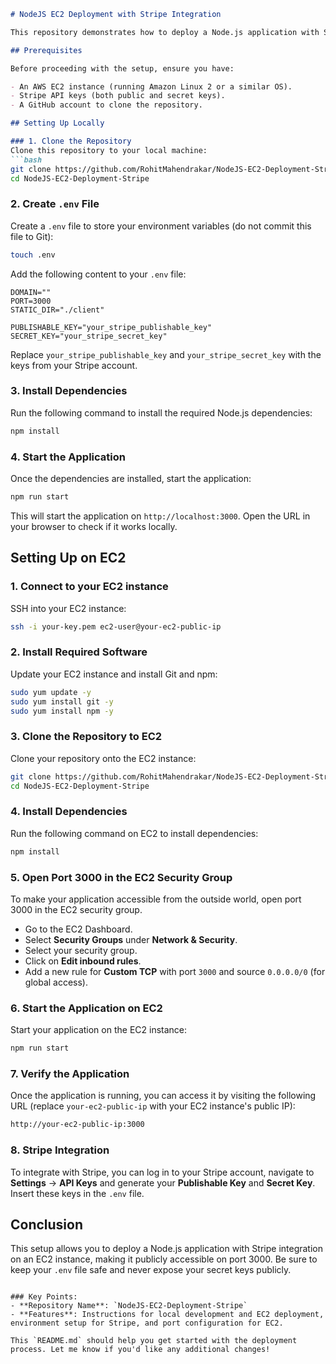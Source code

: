 ```markdown
# NodeJS EC2 Deployment with Stripe Integration

This repository demonstrates how to deploy a Node.js application with Stripe payment integration on an EC2 instance. The application listens on port 3000 and serves the application to the world through your EC2 server. 

## Prerequisites

Before proceeding with the setup, ensure you have:

- An AWS EC2 instance (running Amazon Linux 2 or a similar OS).
- Stripe API keys (both public and secret keys).
- A GitHub account to clone the repository.

## Setting Up Locally

### 1. Clone the Repository
Clone this repository to your local machine:
```bash
git clone https://github.com/RohitMahendrakar/NodeJS-EC2-Deployment-Stripe.git
cd NodeJS-EC2-Deployment-Stripe
```

### 2. Create `.env` File

Create a `.env` file to store your environment variables (do not commit this file to Git):

```bash
touch .env
```

Add the following content to your `.env` file:

```env
DOMAIN=""
PORT=3000
STATIC_DIR="./client"

PUBLISHABLE_KEY="your_stripe_publishable_key"
SECRET_KEY="your_stripe_secret_key"
```

Replace `your_stripe_publishable_key` and `your_stripe_secret_key` with the keys from your Stripe account.

### 3. Install Dependencies

Run the following command to install the required Node.js dependencies:

```bash
npm install
```

### 4. Start the Application

Once the dependencies are installed, start the application:

```bash
npm run start
```

This will start the application on `http://localhost:3000`. Open the URL in your browser to check if it works locally.

## Setting Up on EC2

### 1. Connect to your EC2 instance

SSH into your EC2 instance:

```bash
ssh -i your-key.pem ec2-user@your-ec2-public-ip
```

### 2. Install Required Software

Update your EC2 instance and install Git and npm:

```bash
sudo yum update -y
sudo yum install git -y
sudo yum install npm -y
```

### 3. Clone the Repository to EC2

Clone your repository onto the EC2 instance:

```bash
git clone https://github.com/RohitMahendrakar/NodeJS-EC2-Deployment-Stripe.git
cd NodeJS-EC2-Deployment-Stripe
```

### 4. Install Dependencies

Run the following command on EC2 to install dependencies:

```bash
npm install
```

### 5. Open Port 3000 in the EC2 Security Group

To make your application accessible from the outside world, open port 3000 in the EC2 security group.

- Go to the EC2 Dashboard.
- Select **Security Groups** under **Network & Security**.
- Select your security group.
- Click on **Edit inbound rules**.
- Add a new rule for **Custom TCP** with port `3000` and source `0.0.0.0/0` (for global access).

### 6. Start the Application on EC2

Start your application on the EC2 instance:

```bash
npm run start
```

### 7. Verify the Application

Once the application is running, you can access it by visiting the following URL (replace `your-ec2-public-ip` with your EC2 instance's public IP):

```bash
http://your-ec2-public-ip:3000
```

### 8. Stripe Integration

To integrate with Stripe, you can log in to your Stripe account, navigate to **Settings** -> **API Keys** and generate your **Publishable Key** and **Secret Key**. Insert these keys in the `.env` file.

## Conclusion

This setup allows you to deploy a Node.js application with Stripe integration on an EC2 instance, making it publicly accessible on port 3000. Be sure to keep your `.env` file safe and never expose your secret keys publicly.
```

### Key Points:
- **Repository Name**: `NodeJS-EC2-Deployment-Stripe`
- **Features**: Instructions for local development and EC2 deployment, environment setup for Stripe, and port configuration for EC2.
  
This `README.md` should help you get started with the deployment process. Let me know if you'd like any additional changes!
